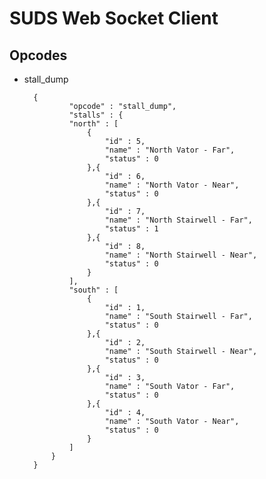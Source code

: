 SUDS Web Socket Client
===

Opcodes
---
- stall_dump
	
		{
				"opcode" : "stall_dump",
		  		"stalls" : { 
				"north" : [ 
					{ 
						"id" : 5,
		            	"name" : "North Vator - Far",
		            	"status" : 0
		          	},{ 
						"id" : 6,
		            	"name" : "North Vator - Near",
		            	"status" : 0
		          	},{ 
						"id" : 7,
		            	"name" : "North Stairwell - Far",
		            	"status" : 1
		          	},{ 
						"id" : 8,
		            	"name" : "North Stairwell - Near",
		            	"status" : 0
		          	}
		        ],
		      	"south" : [ 
					{ 
						"id" : 1,
		            	"name" : "South Stairwell - Far",
		            	"status" : 0
		          	},{ 
						"id" : 2,
		            	"name" : "South Stairwell - Near",
		            	"status" : 0
		          	},{ 
						"id" : 3,
		            	"name" : "South Vator - Far",
		            	"status" : 0
		          	},{ 
						"id" : 4,
		            	"name" : "South Vator - Near",
		            	"status" : 0
		          	}
		        ]
		    }
		}